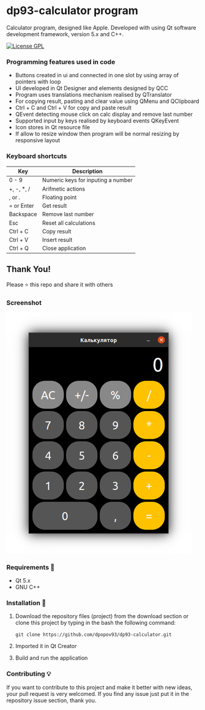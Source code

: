 # dp93-calculator program
Calculator program, designed like Apple. Developed with
using Qt software development framework, version 5.x and C++.

[![License GPL](https://img.shields.io/badge/license-GPL-blue.svg)](LICENSE)

### Programming features used in code
* Buttons created in ui and connected in one slot by using array of pointers with loop
* UI developed in Qt Designer and elements designed by QCC
* Program uses translations mechanism realised by QTranslator
* For copying result, pasting and clear value using QMenu and QClipboard
* Ctrl + C and Ctrl + V for copy and paste result
* QEvent detecting mouse click on calc display and remove last number
* Supported input by keys realised by keyboard events QKeyEvent
* Icon stores in Qt resource file
* If allow to resize window then program will be normal resizing by responsive layout

### Keyboard shortcuts
| Key        | Description                        |
| ---------- | ---------------------------------- |
| 0 - 9      | Numeric keys for inputing a number |
| +, -, *, / | Arifmetic actions                  |
| , or .     | Floating point                     |
| = or Enter | Get result                         |
| Backspace  | Remove last number                 |
| Esc        | Reset all calculations             |
| Ctrl + C   | Copy result                        |
| Ctrl + V   | Insert result                      |
| Ctrl + Q   | Close application                  |

## Thank You!
Please ⭐️ this repo and share it with others

### Screenshot
![Calculator - screenshot](screenshot/calc.png)

### Requirements 🔧
* Qt 5.x
* GNU C++

### Installation 🔌
1. Download the repository files (project) from the download section or clone this project by typing in the bash the following command:

       git clone https://github.com/dpopov93/dp93-calculator.git
3. Imported it in Qt Creator
4. Build and run the application

### Contributing 💡
If you want to contribute to this project and make it better with new ideas, your pull request is very welcomed.
If you find any issue just put it in the repository issue section, thank you.
